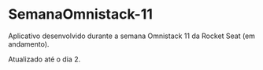 <h1> SemanaOmnistack-11 </h1>
<p>Aplicativo desenvolvido durante a semana Omnistack 11 da Rocket Seat (em andamento).</p>

<p>Atualizado até o dia 2.</p>
